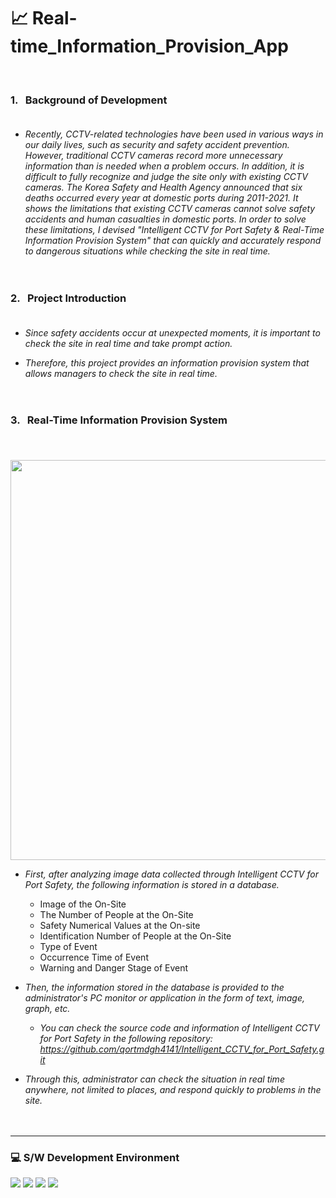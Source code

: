 # 📈 Real-time_Information_Provision_App
<br/>

### 1. &nbsp; Background of Development <br/><br/>

- _Recently, CCTV-related technologies have been used in various ways in our daily lives, such as security and safety accident prevention. However, traditional CCTV cameras record more unnecessary information than is needed when a problem occurs. In addition, it is difficult to fully recognize and judge the site only with existing CCTV cameras. The Korea Safety and Health Agency announced that six deaths occurred every year at domestic ports during 2011-2021. It shows the limitations that existing CCTV cameras cannot solve safety accidents and human casualties in domestic ports. In order to solve these limitations, I devised "Intelligent CCTV for Port Safety & Real-Time Information Provision System" that can quickly and accurately respond to dangerous situations while checking the site in real time._ <br/><br/><br/>

### 2. &nbsp; Project Introduction <br/><br/>

  - _Since safety accidents occur at unexpected moments, it is important to check the site in real time and take prompt action._ <br/> 
          
  - _Therefore, this project provides an information provision system that allows managers to check the site in real time._ <br/><br/><br/>
 
### 3. &nbsp; Real-Time Information Provision System <br/><br/>

  &nbsp;&nbsp; <img src="https://github.com/qortmdgh4141/Intelligent_CCTV_for_Port_Safety/blob/main/image/real_time_graph.png?raw=true"  width="640"> <br/>
  
  - _First, after analyzing image data collected through Intelligent CCTV for Port Safety, the following information is stored in a database._ <br/> 
    - Image of the On-Site 
    - The Number of People at the On-Site  
    - Safety Numerical Values at the On-site
    - Identification Number of People at the On-Site
    - Type of Event
    - Occurrence Time of Event
    - Warning and Danger Stage of Event <br/>
  
  - _Then, the information stored in the database is provided to the administrator's PC monitor or application in the form of text, image, graph, etc._ <br/>
    - _You can check the source code and information of Intelligent CCTV for Port Safety in the following repository: <br/> https://github.com/qortmdgh4141/Intelligent_CCTV_for_Port_Safety.git_ <br/>
    
  - _Through this, administrator can check the situation in real time anywhere, not limited to places, and respond quickly to problems in the site._ <br/> <br/> <br/>

--------------------------
### 💻 S/W Development Environment

<p>
  <img src="https://img.shields.io/badge/Android Studio-3DDC84?style=flat-square&logo=Android&logoColor=white"/>
  <img src="https://img.shields.io/badge/MySQL-00CCCC?style=flat-square&logo=MySQL&logoColor=white"/>
  <img src="https://img.shields.io/badge/Firebase-blue?style=flat-square&logo=Firebase&logoColor=FFCA28"/>
    <img src="https://img.shields.io/badge/Java-FF0000?style=flat-square&logo=Java&logoColor=white"/> 
</p/>
